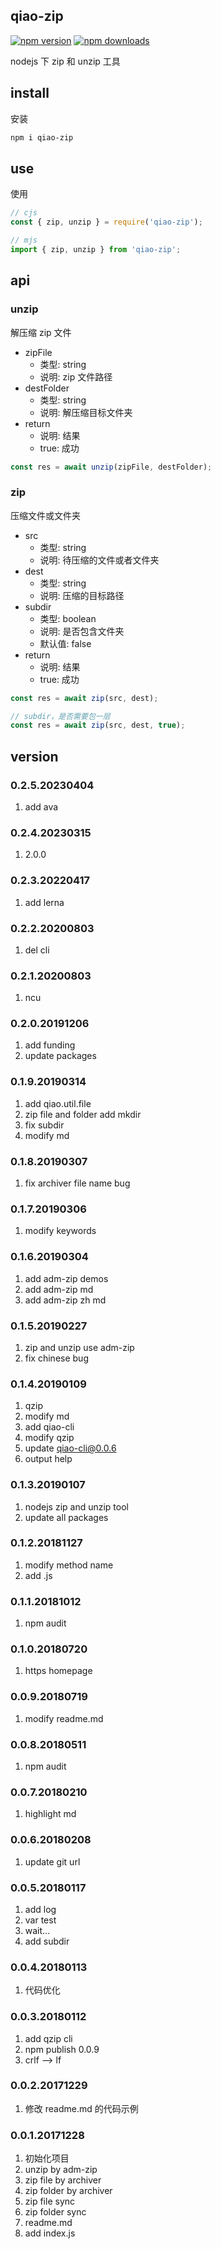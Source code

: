 ## qiao-zip

[![npm version](https://img.shields.io/npm/v/qiao-zip.svg?style=flat-square)](https://www.npmjs.org/package/qiao-zip)
[![npm downloads](https://img.shields.io/npm/dm/qiao-zip.svg?style=flat-square)](https://npm-stat.com/charts.html?package=qiao-zip)

nodejs 下 zip 和 unzip 工具

## install

安装

```bash
npm i qiao-zip
```

## use

使用

```javascript
// cjs
const { zip, unzip } = require('qiao-zip');

// mjs
import { zip, unzip } from 'qiao-zip';
```

## api

### unzip

解压缩 zip 文件

- zipFile
  - 类型: string
  - 说明: zip 文件路径
- destFolder
  - 类型: string
  - 说明: 解压缩目标文件夹
- return
  - 说明: 结果
  - true: 成功

```javascript
const res = await unzip(zipFile, destFolder);
```

### zip

压缩文件或文件夹

- src
  - 类型: string
  - 说明: 待压缩的文件或者文件夹
- dest
  - 类型: string
  - 说明: 压缩的目标路径
- subdir
  - 类型: boolean
  - 说明: 是否包含文件夹
  - 默认值: false
- return
  - 说明: 结果
  - true: 成功

```javascript
const res = await zip(src, dest);

// subdir，是否需要包一层
const res = await zip(src, dest, true);
```

## version

### 0.2.5.20230404

1. add ava

### 0.2.4.20230315

1. 2.0.0

### 0.2.3.20220417

1. add lerna

### 0.2.2.20200803

1. del cli

### 0.2.1.20200803

1. ncu

### 0.2.0.20191206

1. add funding
2. update packages

### 0.1.9.20190314

1. add qiao.util.file
2. zip file and folder add mkdir
3. fix subdir
4. modify md

### 0.1.8.20190307

1. fix archiver file name bug

### 0.1.7.20190306

1. modify keywords

### 0.1.6.20190304

1. add adm-zip demos
2. add adm-zip md
3. add adm-zip zh md

### 0.1.5.20190227

1. zip and unzip use adm-zip
2. fix chinese bug

### 0.1.4.20190109

1. qzip
2. modify md
3. add qiao-cli
4. modify qzip
5. update qiao-cli@0.0.6
6. output help

### 0.1.3.20190107

1. nodejs zip and unzip tool
2. update all packages

### 0.1.2.20181127

1. modify method name
2. add .js

### 0.1.1.20181012

1. npm audit

### 0.1.0.20180720

1. https homepage

### 0.0.9.20180719

1. modify readme.md

### 0.0.8.20180511

1. npm audit

### 0.0.7.20180210

1. highlight md

### 0.0.6.20180208

1. update git url

### 0.0.5.20180117

1. add log
2. var test
3. wait...
4. add subdir

### 0.0.4.20180113

1. 代码优化

### 0.0.3.20180112

1. add qzip cli
2. npm publish 0.0.9
3. crlf --> lf

### 0.0.2.20171229

1. 修改 readme.md 的代码示例

### 0.0.1.20171228

1. 初始化项目
2. unzip by adm-zip
3. zip file by archiver
4. zip folder by archiver
5. zip file sync
6. zip folder sync
7. readme.md
8. add index.js
